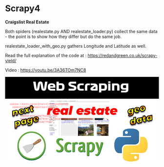 # Scrapy4
<b>Craigslist Real Estate</b>

Both spiders (realestate.py AND realestate_loader.py) collect the same data - the point is to show how they differ but do the same job.

realestate_loader_with_geo.py gathers Longitude and Latitude as well.

Read the full explanation of the code at : https://redandgreen.co.uk/scrapy-yield/

Video : https://youtu.be/3A36TOm7NC8



<img src="https://github.com/RGGH/Misc/blob/master/CL2-banner-978.png" style="margin: 0 auto;">
